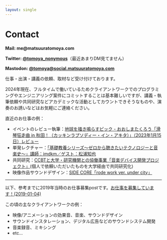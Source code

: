 ```yaml
---
layout: single
---
```

# Contact

**Mail: me@<span style="display:none;"></span>matsuuratomoya.com**

**Twitter: [@tomoya_nonymous](https://twitter.com/tomoya_nonymous)**（最近あまりDM見てません）

**Mastodon: [@tomoya@social.matsuuratomoya.com](https://social.matsuuratomoya.com/@tomoya)**

仕事・出演・講義の依頼、取材など受け付けております。

2024年現在、フルタイムで働いているためクライアントワークでのプログラミングやエンジニアリング案件にコミットすることは基本難しいですが、講義・執筆依頼や共同研究などアカデミックな活動としてカウントできそうなものや、演奏のお誘いなどはお気軽にご連絡ください。

直近のお仕事の例：

- イベントのレビュー執筆：[地球を掻き鳴らすピック - おおしまたくろう「滑琴狂走曲 in 秋田！（カッキンラプソディー・イン・アキタ）」（2023年1月15日）レビュー](https://akitacc.jp/article/oshima_review/)
- 単発レクチャー：[「基礎教養シリーズ〜ゼロから聴きたいテクノロジーと音楽史〜」講師：imdkm／ゲスト：松浦知也](https://bigakko.jp/event/2024/technology_and_music_history)
- 共同研究：[CCBTと大学・研究機関との協働事業「音楽デバイス開発プロジェクト」](https://ccbt.rekibun.or.jp/research-notes/musical-device-project-01)(個人で依頼いただいたものを大学経由で共同研究化)
- 映像作品サウンドデザイン：[SIDE CORE「rode work ver. under city」](https://ccbt.rekibun.or.jp/events/rodework_ver_undercity)

---

以下、参考までに2019年当時のお仕事募集postです。[お仕事を募集しています！(2019-01-04)](/contact/callforjob)

この頃の主なクライアントワークの例：

- 映像/アニメーションの効果音、音楽、サウンドデザイン
- サウンドインスタレーション、デジタル広告などのサウンドシステム開発
- 音楽録音、ミキシング
- etc...

